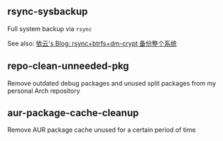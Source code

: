 ## rsync-sysbackup

Full system backup via `rsync`

See also: [依云's Blog: rsync+btrfs+dm-crypt 备份整个系统](https://blog.lilydjwg.me/2013/12/29/rsync-btrfs-dm-crypt-full-backup.42219.html)

## repo-clean-unneeded-pkg

Remove outdated debug packages and unused split packages from my personal Arch repository

## aur-package-cache-cleanup

Remove AUR package cache unused for a certain period of time
